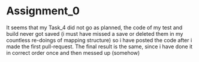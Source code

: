 # Assignment_0

It seems that my Task_4 did not go as planned, the code of my test and build never got saved (i must have missed a save or deleted them in my countless re-doings of mapping structure) so i have posted the code after i made the first pull-request.
The final result is the same, since i have done it in correct order once and then messed up (somehow)
